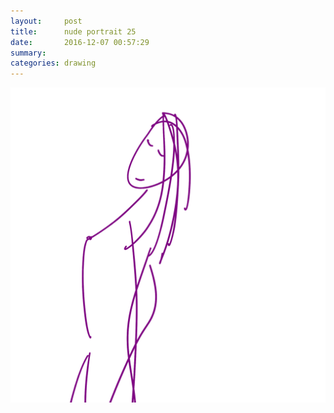 ```yaml
---
layout:     post
title:      nude portrait 25
date:       2016-12-07 00:57:29
summary:    
categories: drawing
---
```

![nude portrait 25](/images/diary/nude-portrait-25.png ".")
